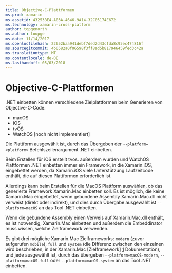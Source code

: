```yaml
---
title: Objective-C-Plattformen
ms.prod: xamarin
ms.assetid: 43253BE4-A03A-4646-9A14-32C05174E672
ms.technology: xamarin-cross-platform
author: topgenorth
ms.author: toopge
ms.date: 11/14/2017
ms.openlocfilehash: 22652baa941debf7ded2d43cfda8c95ec474816f
ms.sourcegitcommit: 4b0582a0f06598f3ff8ad5b817946459fed3c42a
ms.translationtype: MT
ms.contentlocale: de-DE
ms.lasthandoff: 05/03/2018
---
```

# <a name="objective-c-platforms"></a>Objective-C-Plattformen

.NET einbetten können verschiedene Zielplattformen beim Generieren von Objective-C-Code:

* macOS
* iOS
* tvOS
* WatchOS [noch nicht implementiert]

Die Plattform ausgewählt ist, durch das Übergeben der `--platform=<platform>` Befehlszeilenargument .NET einbetten.

Beim Erstellen für iOS erstellt tvos. außerdem wurden und WatchOS Plattformen .NET einbetten immer ein Framework, in die Xamarin.iOS, eingebettet werden, da Xamarin.iOS viele Unterstützung Laufzeitcode enthält, die auf diesen Plattformen erforderlich ist.

Allerdings kann beim Erstellen für die MacOS Plattform auswählen, ob das generierte Framework Xamarin.Mac einbetten soll. Es ist möglich, die keine Xamarin.Mac eingebettet, wenn gebundene Assembly Xamarin.Mac.dll nicht verweist (direkt oder indirekt), und dies durch Übergabe ausgewählt ist `--platform=macOS` an das Tool .NET einbetten.

Wenn die gebundene Assembly einen Verweis auf Xamarin.Mac.dll enthält, es ist notwendig, Xamarin.Mac einbetten und außerdem die Embeddinator muss wissen, welche Zielframework verwenden.

Es gibt drei mögliche Xamarin.Mac Zielframeworks: `modern` (zuvor aufgerufen `mobile`), `full` und `system` (die Differenz zwischen den einzelnen wird beschrieben, in der Xamarin.Mac [Zielframework] [ 1] Dokumentation), und jede ausgewählt ist, durch das übergeben `--platform=macOS-modern`, `--platform=macOS-full` oder `--platform=macOS-system` an das Tool .NET einbetten.

[1]: ~/mac/platform/target-framework.md
